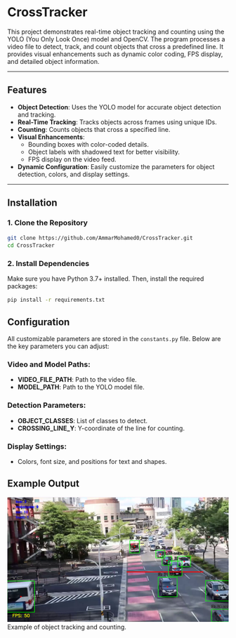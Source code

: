 # CrossTracker

This project demonstrates real-time object tracking and counting using the YOLO (You Only Look Once) model and OpenCV. The program processes a video file to detect, track, and count objects that cross a predefined line. It provides visual enhancements such as dynamic color coding, FPS display, and detailed object information.

---

## Features

- **Object Detection**: Uses the YOLO model for accurate object detection and tracking.
- **Real-Time Tracking**: Tracks objects across frames using unique IDs.
- **Counting**: Counts objects that cross a specified line.
- **Visual Enhancements**:
  - Bounding boxes with color-coded details.
  - Object labels with shadowed text for better visibility.
  - FPS display on the video feed.
- **Dynamic Configuration**: Easily customize the parameters for object detection, colors, and display settings.

---

## Installation

### 1. Clone the Repository

```bash
git clone https://github.com/AmmarMohamed0/CrossTracker.git
cd CrossTracker
```

### 2. Install Dependencies

Make sure you have Python 3.7+ installed. Then, install the required packages:

```bash
pip install -r requirements.txt
```

## Configuration

All customizable parameters are stored in the `constants.py` file. Below are the key parameters you can adjust:

### Video and Model Paths:

- **VIDEO_FILE_PATH**: Path to the video file.
- **MODEL_PATH**: Path to the YOLO model file.

### Detection Parameters:

- **OBJECT_CLASSES**: List of classes to detect.
- **CROSSING_LINE_Y**: Y-coordinate of the line for counting.

### Display Settings:

- Colors, font size, and positions for text and shapes.

## Example Output

![Example Output](test/Screenshot_2024.png)
Example of object tracking and counting.
